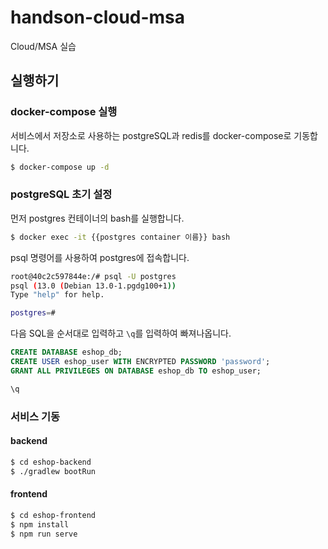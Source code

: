 # handson-cloud-msa
Cloud/MSA 실습

## 실행하기

### docker-compose 실행

서비스에서 저장소로 사용하는 postgreSQL과 redis를 docker-compose로 기동합니다. 

``` bash
$ docker-compose up -d
```

### postgreSQL 초기 설정

먼저 postgres 컨테이너의 bash를 실행합니다.

``` bash
$ docker exec -it {{postgres container 이름}} bash
```

psql 명령어를 사용하여 postgres에 접속합니다.

``` bash
root@40c2c597844e:/# psql -U postgres
psql (13.0 (Debian 13.0-1.pgdg100+1))
Type "help" for help.

postgres=#
```

다음 SQL을 순서대로 입력하고 `\q`를 입력하여 빠져나옵니다.
``` sql
CREATE DATABASE eshop_db;
CREATE USER eshop_user WITH ENCRYPTED PASSWORD 'password';
GRANT ALL PRIVILEGES ON DATABASE eshop_db TO eshop_user;

\q
```

### 서비스 기동

#### backend

``` bash
$ cd eshop-backend
$ ./gradlew bootRun
```

#### frontend

``` bash
$ cd eshop-frontend
$ npm install
$ npm run serve
```
